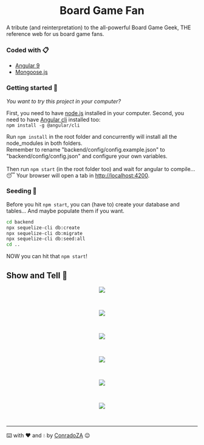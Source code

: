 # <h1 align="center">Board Game Fan</h1>

A tribute (and reinterpretation) to the all-powerful Board Game Geek, THE reference web for us board game fans.<br />

### Coded with 📋

* [Angular 9](https://angular.io/)
* [Mongoose.js](https://mongoosejs.com/)

### Getting started 🔧

_You want to try this project in your computer?_<br />

First, you need to have [node.js](https://nodejs.org/en/) installed in your computer.
Second, you need to have [Angular cli](https://angular.io/cli) installed too:<br /> ```npm install -g @angular/cli```

Run ```npm install``` in the root folder and concurrently will install all the node_modules in both folders.<br />
Remember to rename "backend/config/config.example.json" to "backend/config/config.json" and configure your own variables.<br />
<br />
Then run ```npm start``` (in the root folder too) and wait for angular to compile... 😴
Your browser will open a tab in [http://localhost:4200](http://localhost:4200).<br />

### Seeding 🌱

Before you hit ```npm start```, you can (have to) create your database and tables... And maybe populate them if you want.

```bash
cd backend
npx sequelize-cli db:create
npx sequelize-cli db:migrate
npx sequelize-cli db:seed:all
cd ..
```
NOW you can hit that ```npm start```!


## Show and Tell 🚀

<p align="center"><img src="https://github.com/ConradoZA/Readme-assets/blob/master/bgf_search%20game.gif"></p>
<br />
<p align="center"><img src="https://github.com/ConradoZA/Readme-assets/blob/master/bgf_search_by_players.gif"></p>
<br />
<p align="center"><img src="https://github.com/ConradoZA/Readme-assets/blob/master/bgf_search_through_detail.gif"></p>
<br />
<p align="center"><img src="https://github.com/ConradoZA/Readme-assets/blob/master/bgf_img_zoom.gif"></p>
<br />
<p align="center"><img src="https://github.com/ConradoZA/Readme-assets/blob/master/bgf_new_game.gif"></p>
<br />
<p align="center"><img src="https://github.com/ConradoZA/Readme-assets/blob/master/bgf_collection.gif"></p>
<br />


---
⌨️ with ❤️ and 💧 by [ConradoZA](https://github.com/ConradoZA) 😉